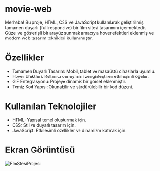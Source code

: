 # movie-web

Merhaba! Bu proje, HTML, CSS ve JavaScript kullanılarak geliştirilmiş, tamamen duyarlı (full responsive) bir film sitesi tasarımını içermektedir. Güzel ve gösterişli bir arayüz sunmak amacıyla hover efektleri eklenmiş ve modern web tasarım teknikleri kullanılmıştır.

# Özellikler

- Tamamen Duyarlı Tasarım: Mobil, tablet ve masaüstü cihazlarla uyumlu.
- Hover Efektleri: Kullanıcı deneyimini zenginleştiren etkileşimli öğeler.
- GIF Entegrasyonu: Projeye dinamik bir görsel eklenmiştir.
- Temiz Kod Yapısı: Okunabilir ve sürdürülebilir bir kod düzeni.

# Kullanılan Teknolojiler

- HTML: Yapısal temel oluşturmak için.
- CSS: Stil ve duyarlı tasarım için.
- JavaScript: Etkileşimli özellikler ve dinamizm katmak için.

# Ekran Görüntüsü

![FlmStesiProjesi](https://github.com/user-attachments/assets/406374de-a1cf-4412-8e96-87c3d3275817)

